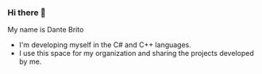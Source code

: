 ### Hi there 👋

My name is Dante Brito

- I'm developing myself in the C# and C++ languages.
- I use this space for my organization and sharing the projects developed by me.
